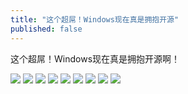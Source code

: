 ```yaml
---
title: "这个超屌！Windows现在真是拥抱开源"
published: false
---
```

这个超屌！Windows现在真是拥抱开源啊！

![](./1.jpg)
![](./2.jpg)
![](./3.jpg)
![](./4.jpg)
![](./5.jpg)
![](./6.jpg)
![](./7.jpg)
![](./8.jpg)
![](./9.jpg)

